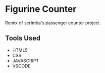 # Figurine Counter
Remix of scrimba's passenger counter project

## Tools Used
- HTML5
- CSS
- JAVASCRIPT
- VSCODE
